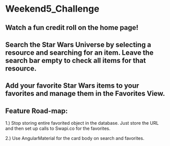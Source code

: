 # Weekend5_Challenge

## Watch a fun credit roll on the home page!

## Search the Star Wars Universe by selecting a resource and searching for an item.  Leave the search bar empty to check all items for that resource.

## Add your favorite Star Wars items to your favorites and manage them in the Favorites View.


## Feature Road-map:

1.) Stop storing entire favorited object in the database.  Just store the URL and then set up calls to Swapi.co for the favorites.


2.) Use AngularMaterial for the card body on search and favorites.
